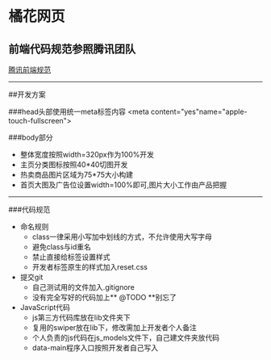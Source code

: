 # 橘花网页
## 前端代码规范参照腾讯团队
[腾讯前端规范](http://alloyteam.github.io/CodeGuide/)

  ---
##开发方案  
  
###head头部使用统一meta标签内容
    <meta charset="utf-8">
    <meta content="yes" name="apple-mobile-web-app-capable"><meta content="yes"name="apple-touch-fullscreen">
    <meta content="telephone=no" name="format-detection">
    <meta content="black" name="apple-mobile-web-app-status-bar-style">
    <meta name="viewport" content="width=device-width, user-scalable=no, initial-scale=1.0, maximum-scale=1.0, minimum-scale=1.0">
    <meta name="MobileOptimized" content="320">
    
###body部分    
- 整体宽度按照width=320px作为100%开发   
- 主页分类图标按照40*40切图开发 
- 热卖商品图片区域为75*75大小构建  
- 首页大图及广告位设置width=100%即可,图片大小工作由产品把握 

---

###代码规范  
- 命名规则      
    * class一律采用小写加中划线的方式，不允许使用大写字母
    * 避免class与id重名    
    * 禁止直接给标签设置样式 
    * 开发者标签原生的样式加入reset.css   
- 提交git  
    * 自己测试用的文件加入.gitignore  
    * 没有完全写好的代码加上** @TODO **别忘了
- JavaScript代码   
    * js第三方代码库放在lib文件夹下
    * 复用的swiper放在lib下，修改需加上开发者个人备注
    * 个人负责的js代码在js_models文件下，自己建文件夹放代码
    * data-main程序入口按照开发者自己写入
